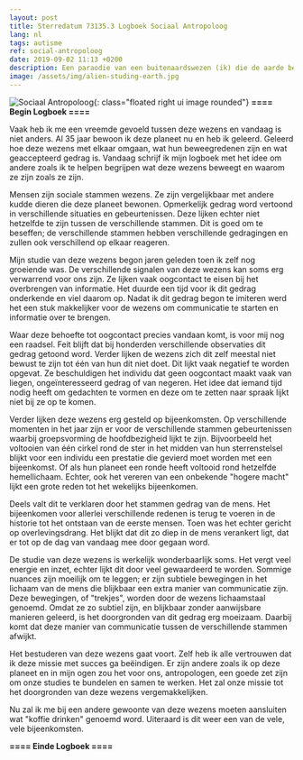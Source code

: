 ```yaml
---
layout: post
title: Sterredatum 73135.3 Logboek Sociaal Antropoloog
lang: nl
tags: autisme
ref: social-antropoloog
date: 2019-09-02 11:13 +0200
description: Een paraodie van een buitenaardswezen (ik) die de aarde bezoekt.
image: /assets/img/alien-studing-earth.jpg
---
```

![Sociaal Antropoloog]({{site.baseurl}}/assets/img/alien-studing-earth.jpg){: class="floated right ui image rounded"}
**==== Begin Logboek ====**

Vaak heb ik me een vreemde gevoeld tussen deze wezens en vandaag is niet anders. Al 35 jaar bewoon ik deze planeet nu en heb ik geleerd. Geleerd hoe deze wezens met elkaar omgaan, wat hun beweegredenen zijn en wat geaccepteerd gedrag is. Vandaag schrijf ik mijn logboek met het idee om andere zoals ik te helpen begrijpen wat deze wezens beweegt en waarom ze zijn zoals ze zijn.

Mensen zijn sociale stammen wezens. Ze zijn vergelijkbaar met andere kudde dieren die deze planeet bewonen. Opmerkelijk gedrag word vertoond in verschillende situaties en gebeurtenissen. Deze lijken echter niet hetzelfde te zijn tussen de verschillende stammen. Dit is goed om te beseffen; de verschillende stammen hebben verschillende gedragingen en zullen ook verschillend op elkaar reageren.

Mijn studie van deze wezens begon jaren geleden toen ik zelf nog groeiende was. De verschillende signalen van deze wezens kan soms erg verwarrend voor ons zijn. Ze lijken vaak oogcontact te eisen bij het overbrengen van informatie. Het duurde een tijd voor ik dit gedrag onderkende en viel daarom op. Nadat ik dit gedrag begon te imiteren werd het een stuk makkelijker voor de wezens om communicatie te starten en informatie over te brengen.

Waar deze behoefte tot oogcontact precies vandaan komt, is voor mij nog een raadsel. Feit blijft dat bij honderden verschillende observaties dit gedrag getoond word. Verder lijken de wezens zich dit zelf meestal niet bewust te zijn tot één van hun dit niet doet. Dit lijkt vaak negatief te worden opgevat. Ze beschuldigen het individu dat geen oogcontact maakt vaak van liegen, ongeïnteresseerd gedrag of van negeren. Het idee dat iemand tijd nodig heeft om gedachten te vormen en deze om te zetten naar spraak lijkt niet bij ze op te komen.

Verder lijken deze wezens erg gesteld op bijeenkomsten. Op verschillende momenten in het jaar zijn er voor de verschillende stammen gebeurtenissen waarbij groepsvorming de hoofdbezigheid lijkt te zijn. Bijvoorbeeld het voltooien van één cirkel rond de ster in het midden van hun sterrenstelsel blijkt voor een individu een prestatie die gevierd moet worden met een bijeenkomst. Of als hun planeet een ronde heeft voltooid rond hetzelfde hemellichaam. Echter, ook het vereren van een onbekende "hogere macht" lijkt een grote reden tot het wekelijks bijeenkomen.

Deels valt dit te verklaren door het stammen gedrag van de mens. Het bijeenkomen voor allerlei verschillende redenen is terug te voeren in de historie tot het ontstaan van de eerste mensen. Toen was het echter gericht op overlevingsdrang. Het blijkt dat dit zo diep in de mens verankert ligt, dat er tot op de dag van vandaag mee door gegaan word.

De studie van deze wezens is werkelijk wonderbaarlijk soms. Het vergt veel energie en inzet, echter lijkt dit door veel gewaardeerd te worden. Sommige nuances zijn moeilijk om te leggen; er zijn subtiele bewegingen in het lichaam van de mens die blijkbaar een extra manier van communicatie zijn. Deze bewegingen, of "trekjes", worden door de wezens lichaamstaal genoemd. Omdat ze zo subtiel zijn, en blijkbaar zonder aanwijsbare manieren geleerd, is het doorgronden van dit gedrag erg moeizaam. Daarbij komt dat deze manier van communicatie tussen de verschillende stammen afwijkt.

Het bestuderen van deze wezens gaat voort. Zelf heb ik alle vertrouwen dat ik deze missie met succes ga beëindigen. Er zijn andere zoals ik op deze planeet en in mijn ogen zou het voor ons, antropologen, een goede zet zijn om onze studies te bundelen en samen te werken. Het zal onze missie tot het doorgronden van deze wezens vergemakkelijken.

Nu zal ik me bij een andere gewoonte van deze wezens moeten aansluiten wat "koffie drinken" genoemd word. Uiteraard is dit weer een van de vele, vele bijeenkomsten.

**==== Einde Logboek ====**